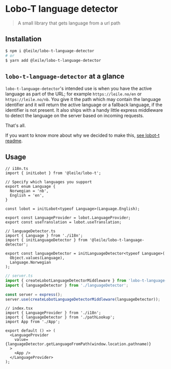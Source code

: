 # Lobo-T language detector

> A small library that gets language from a url path

## Installation

```sh
$ npm i @leile/lobo-t-language-detector
# or
$ yarn add @leile/lobo-t-language-detector
```

## `lobo-t-language-detector` at a glance

`lobo-t-language-detector`'s intended use is when you have the active language as part of the URL; for example `https://leile.no/en` or `https://leile.no/nb`.
You give it the path which may contain the language identifier and it will return the active language or a fallback language, if the identifier is not present.
It also ships with a handy little express middleware to detect the language on the server based on incoming requests.

That's all.

If you want to know more about why we decided to make this, [see lobot-t readme](https://github.com/leile/lobo-t).

## Usage

```tsx
// i18n.ts
import { initLobot } from '@leile/lobo-t';

// Specify which languages you support
export enum Language {
  Norwegian = 'nb',
  English = 'en',
}

const lobot = initLobot<typeof Language>(Language.English);

export const LanguageProvider = lobot.LanguageProvider;
export const useTranslation = lobot.useTranslation;
```

```tsx
// languageDetector.ts
import { Language } from './i18n';
import { initLanguageDetector } from '@leile/lobo-t-language-detector';

export const languageDetector = initLanguageDetector<typeof Language>(
  Object.values(Language),
  Language.Norwegian
);
```

```ts
// server.ts
import { createLobotLanguageDetectorMiddleware } from 'lobo-t-language-detector';
import { languageDetector } from './languageDetector';

const server = express();
server.use(createLobotLanguageDetectorMiddleware(languageDetector));
```

```tsx
// index.tsx
import { LanguageProvider } from './i18n';
import { languageDetector } from './pathLookup';
import App from './App';

export default () => (
  <LanguageProvider
    value={languageDetector.getLanguageFromPath(window.location.pathname)}
  >
    <App />
  </LanguageProvider>
);
```

